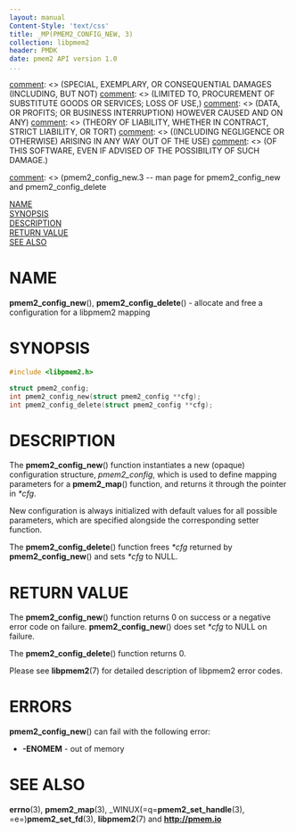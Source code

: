 ```yaml
---
layout: manual
Content-Style: 'text/css'
title: _MP(PMEM2_CONFIG_NEW, 3)
collection: libpmem2
header: PMDK
date: pmem2 API version 1.0
...
```


[comment]: <> (Copyright 2019, Intel Corporation)

[comment]: <> (Redistribution and use in source and binary forms, with or without)
[comment]: <> (modification, are permitted provided that the following conditions)
[comment]: <> (are met:)
[comment]: <> (    * Redistributions of source code must retain the above copyright)
[comment]: <> (      notice, this list of conditions and the following disclaimer.)
[comment]: <> (    * Redistributions in binary form must reproduce the above copyright)
[comment]: <> (      notice, this list of conditions and the following disclaimer in)
[comment]: <> (      the documentation and/or other materials provided with the)
[comment]: <> (      distribution.)
[comment]: <> (    * Neither the name of the copyright holder nor the names of its)
[comment]: <> (      contributors may be used to endorse or promote products derived)
[comment]: <> (      from this software without specific prior written permission.)

[comment]: <> (THIS SOFTWARE IS PROVIDED BY THE COPYRIGHT HOLDERS AND CONTRIBUTORS)
[comment]: <> ("AS IS" AND ANY EXPRESS OR IMPLIED WARRANTIES, INCLUDING, BUT NOT)
[comment]: <> (LIMITED TO, THE IMPLIED WARRANTIES OF MERCHANTABILITY AND FITNESS FOR)
[comment]: <> (A PARTICULAR PURPOSE ARE DISCLAIMED. IN NO EVENT SHALL THE COPYRIGHT)
[comment]: <> (OWNER OR CONTRIBUTORS BE LIABLE FOR ANY DIRECT, INDIRECT, INCIDENTAL,)
[comment]: <> (SPECIAL, EXEMPLARY, OR CONSEQUENTIAL DAMAGES (INCLUDING, BUT NOT)
[comment]: <> (LIMITED TO, PROCUREMENT OF SUBSTITUTE GOODS OR SERVICES; LOSS OF USE,)
[comment]: <> (DATA, OR PROFITS; OR BUSINESS INTERRUPTION) HOWEVER CAUSED AND ON ANY)
[comment]: <> (THEORY OF LIABILITY, WHETHER IN CONTRACT, STRICT LIABILITY, OR TORT)
[comment]: <> ((INCLUDING NEGLIGENCE OR OTHERWISE) ARISING IN ANY WAY OUT OF THE USE)
[comment]: <> (OF THIS SOFTWARE, EVEN IF ADVISED OF THE POSSIBILITY OF SUCH DAMAGE.)

[comment]: <> (pmem2_config_new.3 -- man page for pmem2_config_new and pmem2_config_delete

[NAME](#name)<br />
[SYNOPSIS](#synopsis)<br />
[DESCRIPTION](#description)<br />
[RETURN VALUE](#return-value)<br />
[SEE ALSO](#see-also)<br />

# NAME #

**pmem2_config_new**(), **pmem2_config_delete**() - allocate and free a
configuration for a libpmem2 mapping

# SYNOPSIS #

```c
#include <libpmem2.h>

struct pmem2_config;
int pmem2_config_new(struct pmem2_config **cfg);
int pmem2_config_delete(struct pmem2_config **cfg);
```

# DESCRIPTION #

The **pmem2_config_new**() function instantiates a new (opaque) configuration structure, *pmem2_config*, which is used to define mapping parameters for a **pmem2_map**() function, and returns it through the pointer in *\*cfg*.

New configuration is always initialized with default values for all possible parameters, which are specified alongside the corresponding setter function.

The **pmem2_config_delete**() function frees *\*cfg* returned by **pmem2_config_new**() and sets *\*cfg* to NULL.

# RETURN VALUE #

The **pmem2_config_new**() function returns 0 on success or a negative error code on failure.
**pmem2_config_new**() does set *\*cfg* to NULL on failure.

The **pmem2_config_delete**() function returns 0.

Please see **libpmem2**(7) for detailed description of libpmem2 error codes.

# ERRORS #
**pmem2_config_new**() can fail with the following error:
- **-ENOMEM** - out of memory

# SEE ALSO #

**errno**(3), **pmem2_map**(3), _WINUX(=q=**pmem2_set_handle**(3), =e=)**pmem2_set_fd**(3), **libpmem2**(7)
and **<http://pmem.io>**
